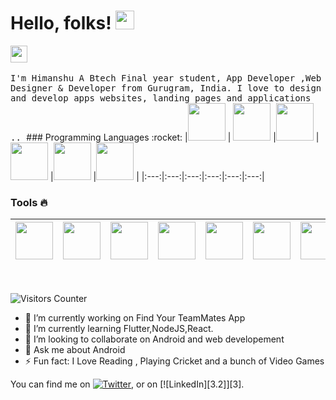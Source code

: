 # Hello, folks! <img src="https://raw.githubusercontent.com/MartinHeinz/MartinHeinz/master/wave.gif" width="30px">

<p align="cen,brter">
  <img src="https://user-images.githubusercontent.com/5679180/79618120-0daffb80-80be-11ea-819e-d2b0fa904d07.gif" width="27px">
  <br><br>
  <samp>
I'm Himanshu  A Btech Final year student, App Developer ,Web Designer & Developer from Gurugram, India. I love to design and develop apps websites, landing pages and applications .. 
    
    
     
  </samp>
### Programming Languages  :rocket:
|<img src="https://github.com/adityakamath16/adityakamath16/blob/master/images/Programming_languages/javalogo.png" width=60> | <img src="https://github.com/adityakamath16/adityakamath16/blob/master/images/Programming_languages/1024px-Python-logo-notext.svg.png" width=60> |<img src="https://github.com/adityakamath16/adityakamath16/blob/master/images/Programming_languages/kotlin_logo.jpg" width=60> | <img src="https://github.com/adityakamath16/adityakamath16/blob/master/images/Programming_languages/logo-html-5.png" width=60> |<img src="https://github.com/adityakamath16/adityakamath16/blob/master/images/Programming_languages/phplogo.png" width=60> |<img src="https://github.com/adityakamath16/adityakamath16/blob/master/images/Programming_languages/dart.png" width=60> |
|:---:|:---:|:---:|:---:|:---:|:---:|



### Tools :fire:
|<img src="https://github.com/adityakamath16/adityakamath16/blob/master/images/tools/1200px-Android_Studio_icon.svg.png" width=60>| <img src="https://github.com/adityakamath16/adityakamath16/blob/master/images/tools/intellij-idea_logo_300x300.png" width=60>| <img src="https://github.com/adityakamath16/adityakamath16/blob/master/images/tools/Adobe_Brackets_v0.0.x_icon.png" width=60>|  <img src="https://github.com/adityakamath16/adityakamath16/blob/master/images/tools/firebase.png" width=60> | <img src="https://github.com/adityakamath16/adityakamath16/blob/master/images/tools/25231.svg" width=60> |<img src="https://github.com/adityakamath16/adityakamath16/blob/master/images/tools/logo-stable.png" width=60> |<img src="https://github.com/adityakamath16/adityakamath16/blob/master/images/tools/flutter.png" width=60> |
|:---:|:---:|:---:|:---:|:---:|:---:|:---:|


<br><br>
    <img src="https://visitor-badge.glitch.me/badge?page_id=Himanshu081.Himanshu081" alt="Visitors Counter">
</p>




- 🔭 I’m currently working on Find Your TeamMates App
- 🌱 I’m currently learning Flutter,NodeJS,React.
- 👯 I’m looking to collaborate on Android and web developement
-  💬 Ask me about Android
- ⚡ Fun fact: I Love Reading , Playing Cricket and a bunch of Video Games


<!-- Actual text -->

You can find me on [![Twitter][1.2]][1], or on [![LinkedIn][3.2]][3].

<!-- Icons -->

[1.2]: http://i.imgur.com/wWzX9uB.png (twitter icon without padding)
[2.2]: https://raw.githubusercontent.com/MartinHeinz/MartinHeinz/master/linkedin-3-16.png (LinkedIn icon without padding)

<!-- Links to your social media accounts -->

[1]:https://twitter.com/Himu260299
[2]:https://www.linkedin.com/in/himanshu-y-18ba29123
